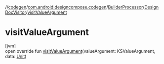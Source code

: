 //[codegen](../../../../index.md)/[com.android.designcompose.codegen](../../index.md)/[BuilderProcessor](../index.md)/[DesignDocVisitor](index.md)/[visitValueArgument](visit-value-argument.md)

# visitValueArgument

[jvm]\
open override fun [visitValueArgument](visit-value-argument.md)(valueArgument: KSValueArgument, data: [Unit](https://kotlinlang.org/api/latest/jvm/stdlib/kotlin/-unit/index.html))

